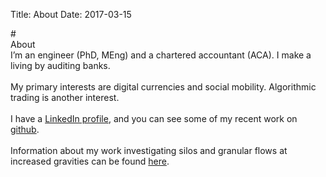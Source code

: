 Title: About
Date: 2017-03-15

#<br> About
<br>
I’m an engineer (PhD, MEng) and a chartered accountant (ACA). I make a living by auditing banks.
<br><br>
My primary interests are digital currencies and social mobility. Algorithmic trading is another interest. 
<br><br>
I have a [LinkedIn profile](https://www.linkedin.com/in/johnmathews1), and you can see some of my recent work on [github](http://www.github.com/johnmathews).
<br><br>
Information about my work investigating silos and granular flows at increased gravities can be found [here]({filename}../articles/silos.md).

